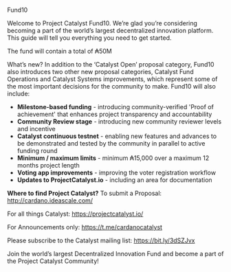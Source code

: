 Fund10

Welcome to Project Catalyst Fund10. We’re glad you’re considering becoming a part of the world’s largest decentralized innovation platform. This guide will tell you everything you need to get started.

The fund will contain a total of ₳50M

What’s new?
In addition to the ‘Catalyst Open’ proposal category, Fund10 also introduces two other new proposal categories, Catalyst Fund Operations and Catalyst Systems improvements, which represent some of the most important decisions for the community to make. Fund10 will also include:
* **Milestone-based funding** - introducing community-verified 'Proof of achievement' that enhances project transparency and accountability
* **Community Review stage** - introducing new community reviewer levels and incentive 
* **Catalyst continuous testnet** - enabling new features and advances to be demonstrated and tested by the community in parallel to active funding round 
* **Minimum / maximum limits** - minimum ₳15,000 over a maximum 12 months project length 
* **Voting app improvements** - improving the voter registration workflow 
* **Updates to ProjectCatalyst.io** - including an area for documentation 

**Where to find Project Catalyst?**
To submit a Proposal:
http://cardano.ideascale.com/

For all things Catalyst:
​https://projectcatalyst.io/

For Announcements only:
​https://t.me/cardanocatalyst

Please subscribe to the Catalyst mailing list:
​https://bit.ly/3dSZJvx

Join the world’s largest Decentralized Innovation Fund and become a part of the Project Catalyst Community!
